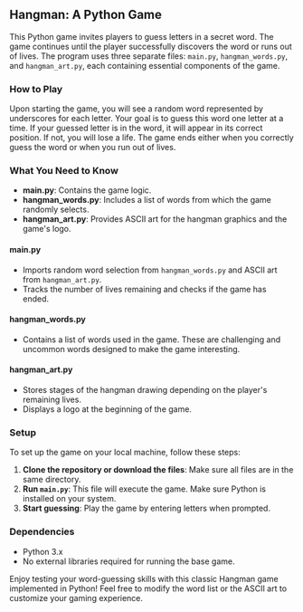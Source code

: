 ## Hangman: A Python Game

This Python game invites players to guess letters in a secret word. The game continues until the player successfully discovers the word or runs out of lives. The program uses three separate files: `main.py`, `hangman_words.py`, and `hangman_art.py`, each containing essential components of the game.

### How to Play

Upon starting the game, you will see a random word represented by underscores for each letter. Your goal is to guess this word one letter at a time. If your guessed letter is in the word, it will appear in its correct position. If not, you will lose a life. The game ends either when you correctly guess the word or when you run out of lives.

### What You Need to Know

- **main.py**: Contains the game logic.
- **hangman_words.py**: Includes a list of words from which the game randomly selects.
- **hangman_art.py**: Provides ASCII art for the hangman graphics and the game's logo.

#### main.py

- Imports random word selection from `hangman_words.py` and ASCII art from `hangman_art.py`.
- Tracks the number of lives remaining and checks if the game has ended.

#### hangman_words.py

- Contains a list of words used in the game. These are challenging and uncommon words designed to make the game interesting.

#### hangman_art.py

- Stores stages of the hangman drawing depending on the player's remaining lives.
- Displays a logo at the beginning of the game.

### Setup

To set up the game on your local machine, follow these steps:

1. **Clone the repository or download the files**: Make sure all files are in the same directory.
2. **Run `main.py`**: This file will execute the game. Make sure Python is installed on your system.
3. **Start guessing**: Play the game by entering letters when prompted.

### Dependencies

- Python 3.x
- No external libraries required for running the base game.

Enjoy testing your word-guessing skills with this classic Hangman game implemented in Python! Feel free to modify the word list or the ASCII art to customize your gaming experience.
